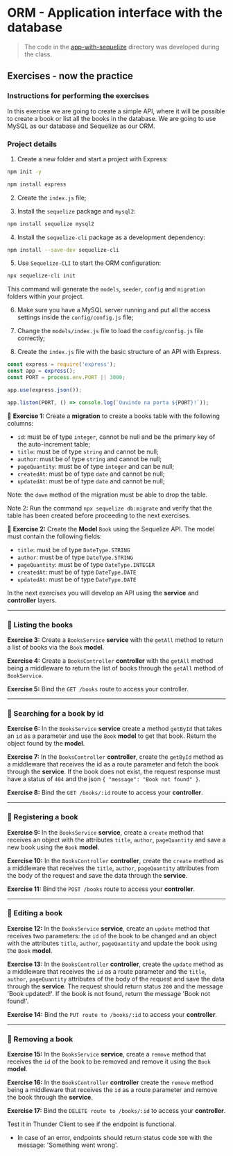# ORM - Application interface with the database

> The code in the [app-with-sequelize](./app-with-sequelize/) directory was developed during the class.

## Exercises - now the practice

### Instructions for performing the exercises
In this exercise we are going to create a simple API, where it will be possible to create a book or list all the books in the database. We are going to use MySQL as our database and Sequelize as our ORM.

### Project details
1. Create a new folder and start a project with Express:
```bash
npm init -y

npm install express
```

2. Create the `index.js` file;

3. Install the `sequelize` package and `mysql2`:

```bash
npm install sequelize mysql2
```

4. Install the `sequelize-cli` package as a development dependency:

```bash
npm install --save-dev sequelize-cli
```

5. Use `Sequelize-CLI` to start the ORM configuration:

```bash
npx sequelize-cli init
```

This command will generate the `models`, `seeder`, `config` and `migration` folders within your project.

6. Make sure you have a MySQL server running and put all the access settings inside the `config/config.js` file;

7. Change the `models/index.js` file to load the `config/config.js` file correctly;

8. Create the `index.js` file with the basic structure of an API with Express.

```javascript
const express = require('express');
const app = express();
const PORT = process.env.PORT || 3000;

app.use(express.json());

app.listen(PORT, () => console.log(`Ouvindo na porta ${PORT}!`));
```

🚀 **Exercise 1:** Create a **migration** to create a books table with the following columns:

- `id`: must be of type `integer`, cannot be null and be the primary key of the auto-increment table;
- `title`: must be of type `string` and cannot be null;
- `author`: must be of type `string` and cannot be null;
- `pageQuantity`: must be of type `integer` and can be null;
- `createdAt`: must be of type `date` and cannot be null;
- `updatedAt`: must be of type `date` and cannot be null;

Note: the `down` method of the migration must be able to drop the table.

Note 2: Run the command `npx sequelize db:migrate` and verify that the table has been created before proceeding to the next exercises.

🚀 **Exercise 2:** Create the **Model** `Book` using the Sequelize API. The model must contain the following fields:

- `title`: must be of type `DateType.STRING`
- `author`: must be of type `DateType.STRING`
- `pageQuantity`: must be of type `DateType.INTEGER`
- `createdAt`: must be of type `DateType.DATE`
- `updatedAt`: must be of type `DateType.DATE`

In the next exercises you will develop an API using the **service** and **controller** layers.

---

### 🚀 Listing the books
**Exercise 3:** Create a `BooksService` **service** with the `getAll` method to return a list of books via the `Book` **model**.

**Exercise 4:** Create a `BooksController` **controller** with the `getAll` method being a middleware to return the list of books through the `getAll` method of `BookService`.

**Exercise 5:** Bind the `GET /books` route to access your controller.

---

### 🚀 Searching for a book by id
**Exercise 6:** In the `BooksService` **service** create a method `getById` that takes an `id` as a parameter and use the `Book` **model** to get that book. Return the object found by the **model**.

**Exercise 7:** In the `BooksController` **controller**, create the `getById` method as a middleware that receives the id as a route parameter and fetch the book through the **service**. If the book does not exist, the request response must have a status of `404` and the json `{ "message": "Book not found" }`.

**Exercise 8:** Bind the `GET /books/:id` route to access your **controller**.

---

### 🚀 Registering a book
**Exercise 9:** In the `BooksService` **service**, create a `create` method that receives an object with the attributes `title`, `author`, `pageQuantity` and save a new book using the `Book` **model**.

**Exercise 10:** In the `BooksController` **controller**, create the `create` method as a middleware that receives the `title`, `author`, `pageQuantity` attributes from the body of the request and save the data through the **service**.

**Exercise 11:** Bind the `POST /books` route to access your **controller**.

---

### 🚀 Editing a book
**Exercise 12:** In the `BooksService` **service**, create an `update` method that receives two parameters: the `id` of the book to be changed and an object with the attributes `title`, `author`, `pageQuantity` and update the book using the `Book` **model**.

**Exercise 13:** In the `BooksController` **controller**, create the `update` method as a middleware that receives the `id` as a route parameter and the `title`, `author`, `pageQuantity` attributes of the body of the request and save the data through the **service**. The request should return status `200` and the message 'Book updated!'. If the book is not found, return the message 'Book not found!'.

**Exercise 14:** Bind the `PUT route to /books/:id` to access your **controller**.

---

### 🚀 Removing a book
**Exercise 15:** In the `BooksService` **service**, create a `remove` method that receives the `id` of the book to be removed and remove it using the `Book` **model**.

**Exercise 16:** In the `BooksController` **controller** create the `remove` method being a middleware that receives the `id` as a route parameter and remove the book through the **service**.

**Exercise 17:** Bind the `DELETE route to /books/:id` to access your **controller**.

Test it in Thunder Client to see if the endpoint is functional.

- In case of an error, endpoints should return status code `500` with the message: 'Something went wrong'.